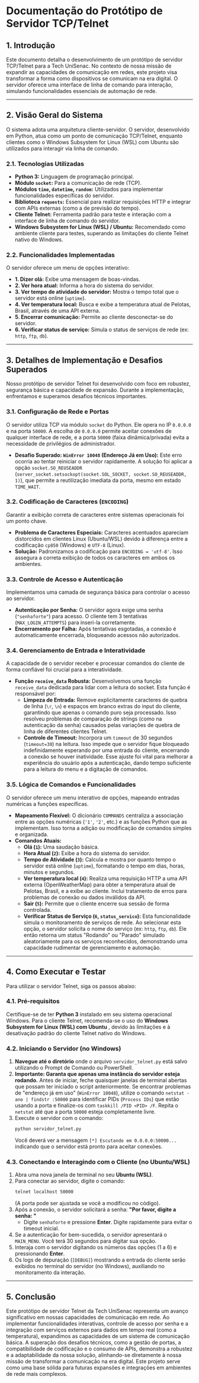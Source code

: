 # Documentação do Protótipo de Servidor TCP/Telnet

## 1. Introdução

Este documento detalha o desenvolvimento de um protótipo de servidor TCP/Telnet para a Tech UniSenac. No contexto de nossa missão de expandir as capacidades de comunicação em redes, este projeto visa transformar a forma como dispositivos se comunicam na era digital. O servidor oferece uma interface de linha de comando para interação, simulando funcionalidades essenciais de automação de rede.

---

## 2. Visão Geral do Sistema

O sistema adota uma arquitetura cliente-servidor. O servidor, desenvolvido em Python, atua como um ponto de comunicação TCP/Telnet, enquanto clientes como o Windows Subsystem for Linux (WSL) com Ubuntu são utilizados para interagir via linha de comando.

### 2.1. Tecnologias Utilizadas

- **Python 3:** Linguagem de programação principal.
- **Módulo `socket`:** Para a comunicação de rede (TCP).
- **Módulos `time`, `datetime`, `random`:** Utilizados para implementar funcionalidades específicas do servidor.
- **Biblioteca `requests`:** Essencial para realizar requisições HTTP e integrar com APIs externas (como a de previsão do tempo).
- **Cliente Telnet:** Ferramenta padrão para teste e interação com a interface de linha de comando do servidor.
- **Windows Subsystem for Linux (WSL) / Ubuntu:** Recomendado como ambiente cliente para testes, superando as limitações do cliente Telnet nativo do Windows.

### 2.2. Funcionalidades Implementadas

O servidor oferece um menu de opções interativo:

- **1. Dizer olá:** Exibe uma mensagem de boas-vindas.
- **2. Ver hora atual:** Informa a hora do sistema do servidor.
- **3. Ver tempo de atividade do servidor:** Mostra o tempo total que o servidor está online (`uptime`).
- **4. Ver temperatura local:** Busca e exibe a temperatura atual de Pelotas, Brasil, através de uma API externa.
- **5. Encerrar comunicação:** Permite ao cliente desconectar-se do servidor.
- **6. Verificar status de serviço:** Simula o status de serviços de rede (ex: `http`, `ftp`, `db`).

---

## 3. Detalhes de Implementação e Desafios Superados

Nosso protótipo de servidor Telnet foi desenvolvido com foco em robustez, segurança básica e capacidade de expansão. Durante a implementação, enfrentamos e superamos desafios técnicos importantes.

### 3.1. Configuração de Rede e Portas

O servidor utiliza TCP via módulo `socket` do Python. Ele opera no IP `0.0.0.0` e na porta `50000`. A escolha de `0.0.0.0` permite aceitar conexões de qualquer interface de rede, e a porta `50000` (faixa dinâmica/privada) evita a necessidade de privilégios de administrador.

- **Desafio Superado: `WinError 10048` (Endereço Já em Uso):** Este erro ocorria ao tentar reiniciar o servidor rapidamente. A solução foi aplicar a opção `socket.SO_REUSEADDR` (`server_socket.setsockopt(socket.SOL_SOCKET, socket.SO_REUSEADDR, 1)`), que permite a reutilização imediata da porta, mesmo em estado `TIME_WAIT`.

### 3.2. Codificação de Caracteres (`ENCODING`)

Garantir a exibição correta de caracteres entre sistemas operacionais foi um ponto chave.

- **Problema de Caracteres Especiais:** Caracteres acentuados apareciam distorcidos em clientes Linux (Ubuntu/WSL) devido à diferença entre a codificação `cp850` (Windows) e `UTF-8` (Linux).
- **Solução:** Padronizamos a codificação para `ENCODING = 'utf-8'`. Isso assegura a correta exibição de todos os caracteres em ambos os ambientes.

### 3.3. Controle de Acesso e Autenticação

Implementamos uma camada de segurança básica para controlar o acesso ao servidor.

- **Autenticação por Senha:** O servidor agora exige uma senha (`"senhaforte"`) para acesso. O cliente tem 3 tentativas (`MAX_LOGIN_ATTEMPTS`) para inseri-la corretamente.
- **Encerramento por Falha:** Após tentativas esgotadas, a conexão é automaticamente encerrada, bloqueando acessos não autorizados.

### 3.4. Gerenciamento de Entrada e Interatividade

A capacidade de o servidor receber e processar comandos do cliente de forma confiável foi crucial para a interatividade.

- **Função `receive_data` Robusta:** Desenvolvemos uma função `receive_data` dedicada para lidar com a leitura do socket. Esta função é responsável por:
  - **Limpeza de Entrada:** Remove explicitamente caracteres de quebra de linha (`\r`, `\n`) e espaços em branco extras do input do cliente, garantindo que apenas o comando puro seja processado. Isso resolveu problemas de comparação de strings (como na autenticação da senha) causados pelas variações de quebra de linha de diferentes clientes Telnet.
  - **Controle de Timeout:** Incorpora um `timeout` de 30 segundos (`timeout=30`) na leitura. Isso impede que o servidor fique bloqueado indefinidamente esperando por uma entrada do cliente, encerrando a conexão se houver inatividade. Esse ajuste foi vital para melhorar a experiência do usuário após a autenticação, dando tempo suficiente para a leitura do menu e a digitação de comandos.

### 3.5. Lógica de Comandos e Funcionalidades

O servidor oferece um menu interativo de opções, mapeando entradas numéricas a funções específicas.

- **Mapeamento Flexível:** O dicionário `COMMANDS` centraliza a associação entre as opções numéricas (`'1'`, `'2'`, etc.) e as funções Python que as implementam. Isso torna a adição ou modificação de comandos simples e organizada.
- **Comandos Atuais:**
  - **Olá (`1`):** Uma saudação básica.
  - **Hora Atual (`2`):** Exibe a hora do sistema do servidor.
  - **Tempo de Atividade (`3`):** Calcula e mostra por quanto tempo o servidor está online (`uptime`), formatando o tempo em dias, horas, minutos e segundos.
  - **Ver temperatura local (`4`):** Realiza uma requisição HTTP a uma API externa (OpenWeatherMap) para obter a temperatura atual de Pelotas, Brasil, e a exibe ao cliente. Inclui tratamento de erros para problemas de conexão ou dados inválidos da API.
  - **Sair (`5`):** Permite que o cliente encerre sua sessão de forma controlada.
  - **Verificar Status de Serviço (`6`, `status_servico`):** Esta funcionalidade simula o monitoramento de serviços de rede. Ao selecionar esta opção, o servidor solicita o nome do serviço (ex: `http`, `ftp`, `db`). Ele então retorna um status "Rodando" ou "Parado" simulado aleatoriamente para os serviços reconhecidos, demonstrando uma capacidade rudimentar de gerenciamento e automação.

---

## 4. Como Executar e Testar

Para utilizar o servidor Telnet, siga os passos abaixo:

### 4.1. Pré-requisitos

Certifique-se de ter **Python 3** instalado em seu sistema operacional Windows. Para o cliente Telnet, recomenda-se o uso do **Windows Subsystem for Linux (WSL) com Ubuntu** , devido às limitações e à desativação padrão do cliente Telnet nativo do Windows.

### 4.2. Iniciando o Servidor (no Windows)

1.  **Navegue até o diretório** onde o arquivo `servidor_telnet.py` está salvo utilizando o Prompt de Comando ou PowerShell.
2.  **Importante: Garanta que apenas uma instância do servidor esteja rodando.** Antes de iniciar, feche quaisquer janelas de terminal abertas que possam ter iniciado o script anteriormente. Se encontrar problemas de "endereço já em uso" (`WinError 10048`), utilize o comando `netstat -ano | findstr :50000` para identificar PIDs (`Process IDs`) que estão usando a porta e finalize-os com `taskkill /PID <PID> /F`. Repita o `netstat` até que a porta `50000` esteja completamente livre.
3.  Execute o servidor com o comando:
    ```bash
    python servidor_telnet.py
    ```
    Você deverá ver a mensagem `[*] Escutando em 0.0.0.0:50000...` indicando que o servidor está pronto para aceitar conexões.

### 4.3. Conectando e Interagindo com o Cliente (no Ubuntu/WSL)

1.  Abra uma nova janela de terminal no seu **Ubuntu (WSL)**.
2.  Para conectar ao servidor, digite o comando:
    ```bash
    telnet localhost 50000
    ```
    (A porta pode ser ajustada se você a modificou no código).
3.  Após a conexão, o servidor solicitará a senha: **"Por favor, digite a senha: "**
    - Digite `senhaforte` e pressione **Enter**. Digite rapidamente para evitar o timeout inicial.
4.  Se a autenticação for bem-sucedida, o servidor apresentará o `MAIN_MENU`. Você terá 30 segundos para digitar sua opção.
5.  Interaja com o servidor digitando os números das opções (1 a 6) e pressionando **Enter**.
6.  Os logs de depuração (`[DEBUG]`) mostrando a entrada do cliente serão exibidos no terminal do servidor (no Windows), auxiliando no monitoramento da interação.

---

## 5. Conclusão

Este protótipo de servidor Telnet da Tech UniSenac representa um avanço significativo em nossas capacidades de comunicação em rede. Ao implementar funcionalidades interativas, controle de acesso por senha e a integração com serviços externos para dados em tempo real (como a temperatura), expandimos as capacidades de um sistema de comunicação básica. A superação dos desafios técnicos, como a gestão de portas, a compatibilidade de codificação e o consumo de APIs, demonstra a robustez e a adaptabilidade da nossa solução, alinhando-se diretamente à nossa missão de transformar a comunicação na era digital. Este projeto serve como uma base sólida para futuras expansões e integrações em ambientes de rede mais complexos.
